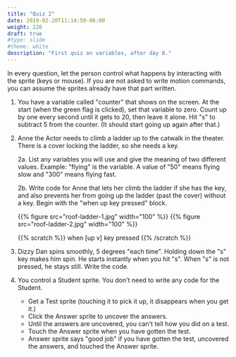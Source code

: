 ```yaml
---
title: "Quiz 2"
date: 2019-02-20T11:14:59-06:00
weight: 220
draft: true
#type: slide
#theme: white
description: "First quiz on variables, after day 8."
---
```


In every question, let the person control what happens by interacting
with the sprite (keys or mouse). If you are not asked to write motion commands, you
can assume the sprites already have that part written.

1. You have a variable called "counter" that shows on the screen. At
   the start (when the green flag is clicked), set that variable to
   zero. Count up by one every second until it gets to 20, then leave
   it alone. Hit "s" to subtract 5 from the counter. (It should start
   going up again after that.)
   
2. Anne the Actor needs to climb a ladder up to the catwalk in the
   theater. There is a cover locking the ladder, so she needs a key.
   
     2a. List any variables you will use and give the meaning of two
     different values. Example: "flying" is the variable. A value of
     "50" means flying slow and "300" means flying fast.
   
     2b. Write code for Anne that lets her climb the ladder if she has
     the key, and also prevents her from going up the ladder
     (past the cover) without a key. Begin with the "when up key
     pressed" block.

     {{% figure src="roof-ladder-1.jpg" width="100" %}}
     {{% figure src="roof-ladder-2.jpg" width="100" %}}

      {{% scratch %}} 
      when [up v] key pressed
      {{% /scratch %}}

3. Dizzy Dan spins smoothly, 5 degrees "each time". Holding down the
   "s" key makes him spin. He starts instantly when you hit "s". When
   "s" is not pressed, he stays still. Write the code.
   
   
4. You control a Student sprite. You don't need to write any code for
   the Student. 
   
   * Get a Test sprite (touching it to pick it up, it disappears when
   you get it.)
   * Click the Answer sprite to uncover the answers. 
   * Until the answers are uncovered, you can't tell how you did on a test.
   * Touch the Answer sprite when you have gotten the test. 
   * Answer sprite says "good job" if you have gotten the test,
     uncovered the answers, and touched the Answer sprite.
   
   

